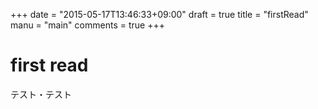 +++
date = "2015-05-17T13:46:33+09:00"
draft = true
title = "firstRead"
manu = "main"
comments = true
+++

# first read

テスト・テスト
